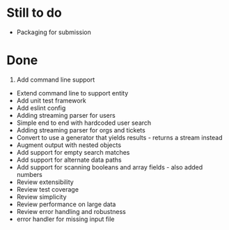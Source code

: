 # Still to do

 * Packaging for submission

# Done

 1. Add command line support
 * Extend command line to support entity
 * Add unit test framework
 * Add eslint config
 * Adding streaming parser for users
 * Simple end to end with hardcoded user search
 * Adding streaming parser for orgs and tickets
 * Convert to use a generator that yields results - returns a stream instead
 * Augment output with nested objects
 * Add support for empty search matches
 * Add support for alternate data paths
 * Add support for scanning booleans and array fields - also added numbers
 * Review extensibility
 * Review test coverage
 * Review simplicity
 * Review performance on large data
 * Review error handling and robustness
  * error handler for missing input file

